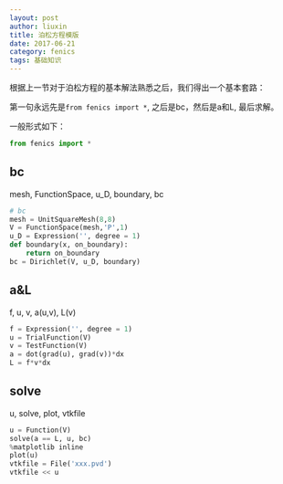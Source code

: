 ```yaml
---
layout: post
author: liuxin
title: 泊松方程模版
date: 2017-06-21
category: fenics
tags: 基础知识 
---
```


根据上一节对于泊松方程的基本解法熟悉之后，我们得出一个基本套路：

第一句永远先是`from fenics import *`, 之后是bc，然后是a和L, 最后求解。

一般形式如下：


```python
from fenics import *
```

## bc
mesh, FunctionSpace, u\_D, boundary, bc


```python
# bc
mesh = UnitSquareMesh(8,8)
V = FunctionSpace(mesh,'P',1)
u_D = Expression('', degree = 1)
def boundary(x, on_boundary):
    return on_boundary
bc = Dirichlet(V, u_D, boundary)
```

## a&L
f, u, v, a(u,v), L(v)


```python
f = Expression('', degree = 1)
u = TrialFunction(V)
v = TestFunction(V)
a = dot(grad(u), grad(v))*dx
L = f*v*dx
```

## solve
u, solve, plot, vtkfile


```python
u = Function(V)
solve(a == L, u, bc)
%matplotlib inline
plot(u)
vtkfile = File('xxx.pvd')
vtkfile << u
```

